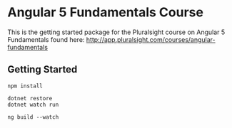 Angular 5 Fundamentals Course
==============================
This is the getting started package for the Pluralsight course on Angular 5 Fundamentals found here: http://app.pluralsight.com/courses/angular-fundamentals

Getting Started
---------------

```
npm install

dotnet restore
dotnet watch run

ng build --watch
```
